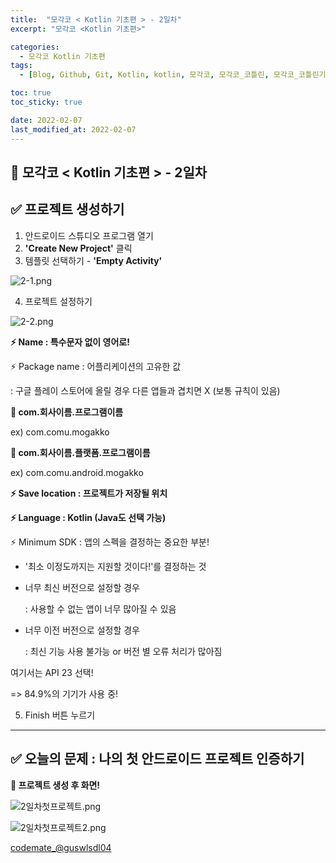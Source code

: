 ```yaml
---
title:  "모각코 < Kotlin 기초편 > - 2일차"
excerpt: "모각코 <Kotlin 기초편>"

categories:
  - 모각코 Kotlin 기초편
tags:
  - [Blog, Github, Git, Kotlin, kotlin, 모각코, 모각코_코틀린, 모각코_코틀린기초편, 코뮤니티, 대외활동, 코틀린설치, Kotlin설치]

toc: true
toc_sticky: true

date: 2022-02-07
last_modified_at: 2022-02-07
---
```


## 🌈 모각코 < Kotlin 기초편 > - 2일차

## **✅ 프로젝트 생성하기**

1. 안드로이드 스튜디오 프로그램 열기
2. **'Create New Project'** 클릭
3. 템플릿 선택하기 - **'Empty Activity'**

![2-1.png](https://s3.ap-northeast-2.amazonaws.com/images.codemate.kr/images/guswlsdl04/post/1644227852470/2-1.png)



4. 프로젝트 설정하기

![2-2.png](https://s3.ap-northeast-2.amazonaws.com/images.codemate.kr/images/guswlsdl04/post/1644227900863/2-2.png)



**⚡ Name : 특수문자 없이 영어로!**



⚡ Package name : 어플리케이션의 고유한 값

: 구글 플레이 스토어에 올릴 경우 다른 앱들과 겹치면 X (보통 규칙이 있음)



**👀 com.회사이름.프로그램이름** 

ex) com.comu.mogakko

**👀 com.회사이름.플랫폼.프로그램이름**

ex) com.comu.android.mogakko



**⚡ Save location : 프로젝트가 저장될 위치**



**⚡ Language : Kotlin (Java도 선택 가능)**



⚡ Minimum SDK : 앱의 스펙을 결정하는 중요한 부분!

- '최소 이정도까지는 지원할 것이다!'를 결정하는 것

- 너무 최신 버전으로 설정할 경우 

  : 사용할 수 없는 앱이 너무 많아질 수 있음

- 너무 이전 버전으로 설정할 경우

  : 최신 기능 사용 불가능 or 버전 별 오류 처리가 많아짐



여기서는 API 23 선택! 

=> 84.9%의 기기가 사용 중!



5.  Finish 버튼 누르기

---

## **✅ 오늘의 문제 : 나의 첫 안드로이드 프로젝트 인증하기**

**👀 프로젝트 생성 후 화면!**

![2일차첫프로젝트.png](https://s3.ap-northeast-2.amazonaws.com/images.codemate.kr/images/guswlsdl04/post/1644228400086/2%EC%9D%BC%EC%B0%A8%EC%B2%AB%ED%94%84%EB%A1%9C%EC%A0%9D%ED%8A%B8.png)



![2일차첫프로젝트2.png](https://s3.ap-northeast-2.amazonaws.com/images.codemate.kr/images/guswlsdl04/post/1644228405404/2%EC%9D%BC%EC%B0%A8%EC%B2%AB%ED%94%84%EB%A1%9C%EC%A0%9D%ED%8A%B82.png)



[codemate_@guswlsdl04](https://codemate.kr/@guswlsdl04/%EB%AA%A8%EA%B0%81%EC%BD%94-%EC%BD%94%ED%8B%80%EB%A6%B0-%EA%B8%B0%EC%B4%88%ED%8E%B8-2%EC%9D%BC%EC%B0%A8)
